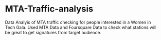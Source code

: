 # MTA-Traffic-analysis

Data Analyis of MTA traffic checking for people interested in a Women in Tech Gala. Used MTA Data and Foursquare Data to check what stations will be great to get signatures from target audience. 
